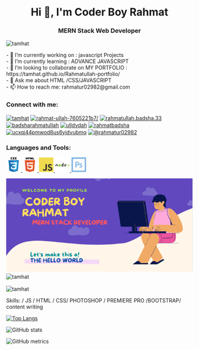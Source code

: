 <h1 align="center">Hi 👋, I'm Coder Boy Rahmat</h1> <h3 align="center">MERN Stack Web Developer</h3> <p align="left"> <img src="https://komarev.com/ghpvc/?username=tamhat&label=Profile%20views&color=0e75b6&style=flat" alt="tamhat" /> </p> 
- 🔭 I’m currently working on : javascript Projects <br>
- 🌱 I’m currently learning : ADVANCE JAVASCRIPT  <br>
- 👯 I’m looking to collaborate on MY PORTFOLIO : https://tamhat.github.io/Rahmatullah-portfolio/ <br>
- 💬 Ask me about HTML /CSS/JAVASCRIPT<br>
- 📫 How to reach me:  rahmatur02982@gmail.com <br>
<h3 align="left">Connect with me:</h3> <p align="left"> <a href="https://codepen.io/tamhat" target="blank"><img align="center" src="https://raw.githubusercontent.com/rahuldkjain/github-profile-readme-generator/master/src/images/icons/Social/codepen.svg" alt="tamhat" height="30" width="40" /></a> <a href="https://linkedin.com/in/rahmat-ullah-7605221b7/" target="blank"><img align="center" src="https://raw.githubusercontent.com/rahuldkjain/github-profile-readme-generator/master/src/images/icons/Social/linked-in-alt.svg" alt="rahmat-ullah-7605221b7/" height="30" width="40" /></a> <a href="https://fb.com/rahmatullah.badsha.33" target="blank"><img align="center" src="https://raw.githubusercontent.com/rahuldkjain/github-profile-readme-generator/master/src/images/icons/Social/facebook.svg" alt="rahmatullah.badsha.33" height="30" width="40" /></a> <a href="https://instagram.com/badsharahmatullah" target="blank"><img align="center" src="https://raw.githubusercontent.com/rahuldkjain/github-profile-readme-generator/master/src/images/icons/Social/instagram.svg" alt="badsharahmatullah" height="30" width="40" /></a> <a href="https://dribbble.com/ulldvdah" target="blank"><img align="center" src="https://raw.githubusercontent.com/rahuldkjain/github-profile-readme-generator/master/src/images/icons/Social/dribbble.svg" alt="ulldvdah" height="30" width="40" /></a> <a href="https://www.behance.net/rahmatbadsha" target="blank"><img align="center" src="https://raw.githubusercontent.com/rahuldkjain/github-profile-readme-generator/master/src/images/icons/Social/behance.svg" alt="rahmatbadsha" height="30" width="40" /></a> <a href="https://www.youtube.com/c/ucxqj44pmwod8us6yidvubmq" target="blank"><img align="center" src="https://raw.githubusercontent.com/rahuldkjain/github-profile-readme-generator/master/src/images/icons/Social/youtube.svg" alt="ucxqj44pmwod8us6yidvubmq" height="30" width="40" /></a> <a href="https://www.hackerrank.com/@rahmatur02982" target="blank"><img align="center" src="https://raw.githubusercontent.com/rahuldkjain/github-profile-readme-generator/master/src/images/icons/Social/hackerrank.svg" alt="@rahmatur02982" height="30" width="40" /></a> </p> <h3 align="left">Languages and Tools:</h3> <p align="left"> <a href="https://www.w3schools.com/css/" target="_blank"> <img src="https://raw.githubusercontent.com/devicons/devicon/master/icons/css3/css3-original-wordmark.svg" alt="css3" width="40" height="40"/> </a> <a href="https://www.w3.org/html/" target="_blank"> <img src="https://raw.githubusercontent.com/devicons/devicon/master/icons/html5/html5-original-wordmark.svg" alt="html5" width="40" height="40"/> </a> <a href="https://developer.mozilla.org/en-US/docs/Web/JavaScript" target="_blank"> <img src="https://raw.githubusercontent.com/devicons/devicon/master/icons/javascript/javascript-original.svg" alt="javascript" width="40" height="40"/> </a> <a href="https://nodejs.org" target="_blank"> <img src="https://raw.githubusercontent.com/devicons/devicon/master/icons/nodejs/nodejs-original-wordmark.svg" alt="nodejs" width="40" height="40"/> </a> <a href="https://www.photoshop.com/en" target="_blank"> <img src="https://raw.githubusercontent.com/devicons/devicon/master/icons/photoshop/photoshop-line.svg" alt="photoshop" width="40" height="40"/> </a> </p> <p>
<img src="https://github.com/Tamhat/Tamhat/blob/main/Screenshot_63.png?raw=true">
  <img align="center" src="https://github-readme-stats.vercel.app/api/top-langs?username=tamhat&show_icons=true&locale=en&layout=compact" alt="tamhat" /></p> <p><img align="center" src="https://github-readme-streak-stats.herokuapp.com/?user=tamhat&" alt="tamhat" /></p>
  
  


Skills: / JS / HTML / CSS/ PHOTOSHOP / PREMIERE PRO /BOOTSTRAP/ content writing






[![Top Langs](https://github-readme-stats.vercel.app/api/top-langs/?username=Tamhat)](https://github.com/anuraghazra/github-readme-stats)

![GitHub stats](https://github-readme-stats.vercel.app/api?username=Tamhat&show_icons=true&count_private=true)  

![GitHub metrics](https://metrics.lecoq.io/Tamhat)  


